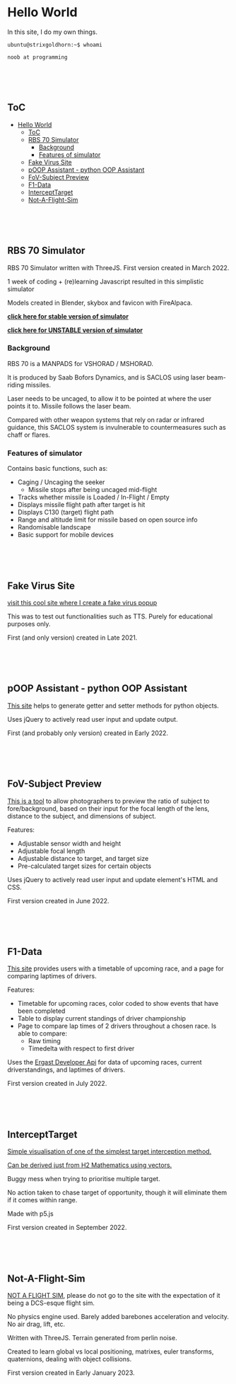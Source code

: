 # Hello World

In this site, I do my own things.

```console
ubuntu@strixgoldhorn:~$ whoami

noob at programming
```

<br/><br/><br/>

## ToC

- [Hello World](#hello-world)
  - [ToC](#toc)
  - [RBS 70 Simulator](#rbs-70-simulator)
    - [Background](#background)
    - [Features of simulator](#features-of-simulator)
  - [Fake Virus Site](#fake-virus-site)
  - [pOOP Assistant - python OOP Assistant](#poop-assistant---python-oop-assistant)
  - [FoV-Subject Preview](#fov-subject-preview)
  - [F1-Data](#f1-data)
  - [InterceptTarget](#intercepttarget)
  - [Not-A-Flight-Sim](#not-a-flight-sim)

<br/><br/><br/>

## RBS 70 Simulator

RBS 70 Simulator written with ThreeJS. First version created in March 2022.

1 week of coding + (re)learning Javascript resulted in this simplistic simulator

Models created in Blender, skybox and favicon with FireAlpaca.

**[click here for stable version of simulator](./VSHORAD%20(EXPORT)/vshoradsim.html)**

**[click here for UNSTABLE version of simulator](./VSHORAD%20(unstable)/vshoradsim.html)**

### Background

RBS 70 is a MANPADS for VSHORAD / MSHORAD.

It is produced by Saab Bofors Dynamics, and is SACLOS using laser beam-riding missiles.

Laser needs to be uncaged, to allow it to be pointed at where the user points it to. Missile follows the laser beam.

Compared with other weapon systems that rely on radar or infrared guidance, this SACLOS system is invulnerable to countermeasures such as chaff or flares.

### Features of simulator

Contains basic functions, such as:

- Caging / Uncaging the seeker
  - Missile stops after being uncaged mid-flight
- Tracks whether missile is Loaded / In-Flight / Empty
- Displays missile flight path after target is hit
- Displays C130 (target) flight path
- Range and altitude limit for missile based on open source info
- Randomisable landscape
- Basic support for mobile devices

<br/><br/><br/>

## Fake Virus Site

[visit this cool site where I create a fake virus popup](for_the_lolz/fakeviruspopup.html)

This was to test out functionalities such as TTS. Purely for educational purposes only.

First (and only version) created in Late 2021.

<br/><br/><br/>

## pOOP Assistant - python OOP Assistant

[This site](pOOP/index.html) helps to generate getter and setter methods for python objects.

Uses jQuery to actively read user input and update output.

First (and probably only version) created in Early 2022.

<br/><br/><br/>

## FoV-Subject Preview

[This is a tool](FoV-Subject%20Preview/index.html) to allow photographers to preview the ratio of subject to fore/background, based on their input for the focal length of the lens, distance to the subject, and dimensions of subject.

Features:
- Adjustable sensor width and height
- Adjustable focal length
- Adjustable distance to target, and target size
- Pre-calculated target sizes for certain objects

Uses jQuery to actively read user input and update element's HTML and CSS.

First version created in June 2022.

<br/><br/><br/>

## F1-Data

[This site](f1-data/index.html) provides users with a timetable of upcoming race, and a page for comparing laptimes of drivers.

Features:
- Timetable for upcoming races, color coded to show events that have been completed
- Table to display current standings of driver championship
- Page to compare lap times of 2 drivers throughout a chosen race. Is able to compare:
  - Raw timing
  - Timedelta with respect to first driver

Uses the [Ergast Developer Api](http://ergast.com/mrd/) for data of upcoming races, current driverstandings, and laptimes of drivers.

First version created in July 2022.

<br/><br/><br/>

## InterceptTarget

[Simple visualisation of one of the simplest target interception method.](InterceptTarget/index.html)

[Can be derived just from H2 Mathematics using vectors.](InterceptTarget/explanation.html)

Buggy mess when trying to prioritise multiple target.

No action taken to chase target of opportunity, though it will eliminate them if it comes within range.

Made with p5.js

First version created in September 2022.

<br/><br/><br/>

## Not-A-Flight-Sim

[NOT A FLIGHT SIM](Not-A-Flight-Sim/index.html), please do not go to the site with the expectation of it being a DCS-esque flight sim.

No physics engine used. Barely added barebones acceleration and velocity. No air drag, lift, etc.

Written with ThreeJS. Terrain generated from perlin noise.

Created to learn global vs local positioning, matrixes, euler transforms, quaternions, dealing with object collisions.

First version created in Early January 2023.
